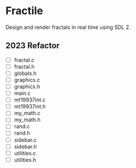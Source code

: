# Fractile

Design and render fractals in real time using SDL 2.

## 2023 Refactor

- [ ] fractal.c
- [ ] fractal.h
- [ ] globals.h
- [ ] graphics.c
- [ ] graphics.h
- [ ] main.c
- [ ] mt19937int.c
- [ ] mt19937int.h
- [ ] my_math.c
- [ ] my_math.h
- [ ] rand.c
- [ ] rand.h
- [ ] sidebar.c
- [ ] sidebar.h
- [ ] utilities.c
- [ ] utilities.h